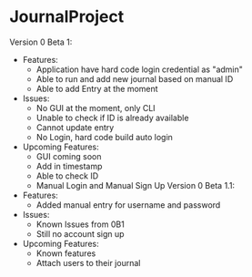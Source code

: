 # JournalProject
Version 0 Beta 1:
- Features:
  + Application have hard code login credential as "admin"
  + Able to run and add new journal based on manual ID
  + Able to add Entry at the moment
- Issues:
  + No GUI at the moment, only CLI
  + Unable to check if ID is already available
  + Cannot update entry
  + No Login, hard code build auto login
- Upcoming Features:
  + GUI coming soon
  + Add in timestamp
  + Able to check ID
  + Manual Login and Manual Sign Up
Version 0 Beta 1.1:
- Features:
  + Added manual entry for username and password
- Issues:
  + Known Issues from 0B1
  + Still no account sign up
- Upcoming Features:
  + Known features
  + Attach users to their journal

